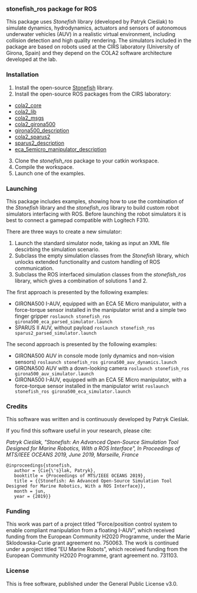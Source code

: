 ### stonefish_ros package for ROS

This package uses _Stonefish_ library (developed by Patryk Cieślak) to simulate dynamics, hydrodynamics, actuators and sensors of autonomous underwater vehicles (AUV) in a realistic virtual environment, including collision detection and high quality rendering. The simulators included in the package are based on robots used at the CIRS laboratory (University of Girona, Spain) and they depend on the COLA2 software architecture developed at the lab.

### Installation

1. Install the open-source [Stonefish](https://github.com/patrykcieslak/stonefish) library.
2. Install the open-source ROS packages from the CIRS laboratory:
- [cola2_core](https://bitbucket.org/iquarobotics/cola2_core)
- [cola2_lib](https://bitbucket.org/iquarobotics/cola2_lib)
- [cola2_msgs](https://bitbucket.org/iquarobotics/cola2_msgs) 
- [cola2_girona500](https://bitbucket.org/iquarobotics/cola2_girona500)
- [girona500_description](https://bitbucket.org/iquarobotics/girona500_description)
- [cola2_sparus2](https://bitbucket.org/iquarobotics/cola2_sparus2)
- [sparus2_description](https://bitbucket.org/iquarobotics/sparus2_description)
- [eca_5emicro_manipulator_description](https://bitbucket.org/udg_cirs/eca_5emicro_manipulator_description)

3. Clone the *stonefish_ros* package to your catkin workspace.
4. Compile the workspace.
5. Launch one of the examples.

### Launching

This package includes examples, showing how to use the combination of the _Stonefish_ library and the _stonefish_ros_ library to build custom robot simulators interfacing with ROS. Before launching the robot simulators it is best to connect a gamepad compatible with Logitech F310.

There are three ways to create a new simulator:
1. Launch the standard simulator node, taking as input an XML file descirbing the simulation scenario.
2. Subclass the empty simulation classes from the _Stonefish_ library, which unlocks extended functionality and custom handling of ROS communication.
3. Subclass the ROS interfaced simulation classes from the _stonefish_ros_ library, which gives a combination of solutions 1 and 2.

The first approach is presented by the following examples:
- GIRONA500 I-AUV, equipped with an ECA 5E Micro manipulator, with a force-torque sensor installed in the manipulator wrist and a simple two finger gripper
   `roslaunch stonefish_ros girona500_eca_parsed_simulator.launch`
- SPARUS II AUV, without payload
   `roslaunch stonefish_ros sparus2_parsed_simulator.launch`
   
The second approach is presented by the following examples:
- GIRONA500 AUV in console mode (only dynamics and non-vision sensors)
   `roslaunch stonefish_ros girona500_auv_dynamics.launch`
- GIRONA500 AUV with a down-looking camera
   `roslaunch stonefish_ros girona500_auv_simulator.launch`
- GIRONA500 I-AUV, equipped with an ECA 5E Micro manipulator, with a force-torque sensor installed in the manipulator wrist
   `roslaunch stonefish_ros girona500_eca_simulator.launch` 

### Credits
This software was written and is continuously developed by Patryk Cieślak.

If you find this software useful in your research, please cite:

*Patryk Cieślak, "Stonefish: An Advanced Open-Source Simulation Tool Designed for Marine Robotics, With a ROS Interface", In Proceedings of MTS/IEEE OCEANS 2019, June 2019, Marseille, France*
```
@inproceedings{stonefish,
   author = {Cie{\'s}lak, Patryk},
   booktitle = {Proceedings of MTS/IEEE OCEANS 2019},
   title = {{Stonefish: An Advanced Open-Source Simulation Tool Designed for Marine Robotics, With a ROS Interface}},
   month = jun,
   year = {2019}}
```
### Funding
This work was part of a project titled ”Force/position control system to enable compliant manipulation from a floating I-AUV”, which received funding from the European Community H2020 Programme, under the Marie Sklodowska-Curie grant agreement no. 750063. The work is continued under a project titled ”EU Marine Robots”, which received funding from the European Community H2020 Programme, grant agreement no. 731103.

### License
This is free software, published under the General Public License v3.0.
